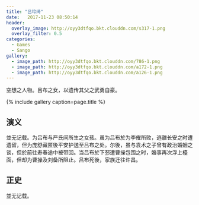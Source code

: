 ```yaml
---
title: "吕玲绮"
date:   2017-11-23 08:50:14
header:
  overlay_image: http://oyy3dtfqo.bkt.clouddn.com/s317-1.png
  overlay_filter: 0.5
categories:
  - Games
  - Sango
gallery:
  - image_path: http://oyy3dtfqo.bkt.clouddn.com/786-1.png
  - image_path: http://oyy3dtfqo.bkt.clouddn.com/a172-1.png
  - image_path: http://oyy3dtfqo.bkt.clouddn.com/a126-1.png
---
```


空想之人物。吕布之女，以遗传其父之武勇自豪。

{% include gallery caption=page.title %}

## 演义

並无记载。为吕布与严氏间所生之女孩。虽为吕布於为李傕所败，逃離长安之时遭遗留，但为庞舒藏匿後平安护送至吕布之处。尔後，虽与袁术之子曾有政治婚姻之谈，但於前往寿春途中被带回。当吕布於下邳遭曹操包围之时，婚事再次浮上檯面，但却为曹操及刘备所阻止。吕布死後，家族迁往许昌。

## 正史

並无记载。